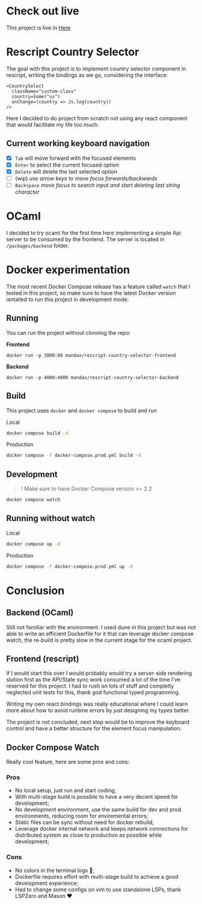 # Check out live
This project is live in [Here](http://ahrefs.afp.sh)

# Rescript Country Selector

The goal with this project is to implement country selector component in rescript, writing the bindings as we go, considering the interface:
```Rescript
<CountrySelect
  className="custom-class"
  country=Some("us")
  onChange=(country => Js.log(country))
/>
```

Here I decided to do project from scratch not using any react component that would facilitate my life too much.

## Current working keyboard navigation
- [x] `Tab` will move forward with the focused elements
- [x] `Enter` to select the current focused option
- [x] `Delete` will delete the last selected option
- [ ] (wip) _use arrow keys to move focus forwards/backwards_
- [ ] `Backspace` _move focus to search input and start deleting last string character_

# OCaml

I decided to try ocaml for the first time here implementing a simple Api server to be consumed by the frontend. The server is located in `/packages/backend` folder.

# Docker experimentation

The most recent Docker Compose release has a feature called `watch` that I tested in this project, so make sure to have the latest Docker version isntalled to run this project in development mode.

## Running
You can run the project without clonning the repo:

**Frontend**
```
docker run -p 3000:80 mandax/rescript-country-selector-frontend
```
**Backend**
```
docker run -p 4000:4000 mandax/rescript-country-selector-backend
```


## Build

This project uses `docker` and `docker compose` to build and run

Local
```sh
docker compose build -d
```
Production
```sh
docker compose -f docker-compose.prod.yml build -d 
```

## Development
> ! Make sure to have Docker Compose version >= 2.2 
```sh 
docker compose watch
```

## Running without watch
Local
```sh
docker compose up -d
```
Production
```sh
docker compose -f docker-compose.prod.yml up -d 
```

# Conclusion

## Backend (OCaml)

Still not familiar with the environment. I used dune in this project but was not able to write an efficient Dockerfile for it that can leverage docker compose watch, the re-build is pretty slow in the current stage for the ocaml project.

## Frontend (rescript)

If I would start this over I would probably would try a server-side rendering slution first as the API/State sync work consumed a lot of the time I've reserved for this project. I had to rush on lots of stuff and completly neglected unit tests for this, thank god functional typed programming.

Writing my own react bindings was really educational where I could learn more about how to avoid runtime errors by just designing my types better.

The project is not concluded, next step would be to improve the keyboard control and have a better structure for the element focus manipulation.

## Docker Compose Watch

Really cool feature, here are some pros and cons:

### Pros
- No local setup, just run and start coding;
- With multi-stage build is possible to have a very decent speed for development;
- No development environment, use the same build for dev and prod environments, reducing room for enviremental errors;
- Static files can be sync without need for docker rebuild;
- Leverage docker internal network and keeps network connections for distributed system as close to production as possible while development;

### Cons
- No colors in the terminal logs 🥲;
- Dockerfile requires effort with multi-stage build to achieve a good development experience;
- Had to change some configs on vim to use standalone LSPs, thank LSPZero and Mason ❤️

